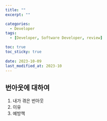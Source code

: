 ```yaml
---
title: ""
excerpt: ""

categories:
  - Developer
tags:
  - [Developer, Software Developer, review]

toc: true
toc_sticky: true
 
date: 2023-10-09
last_modified_at: 2023-10
---
```


## 번아웃에 대하여
1. 내가 겪은 번아웃
1. 이유
1. 예방책